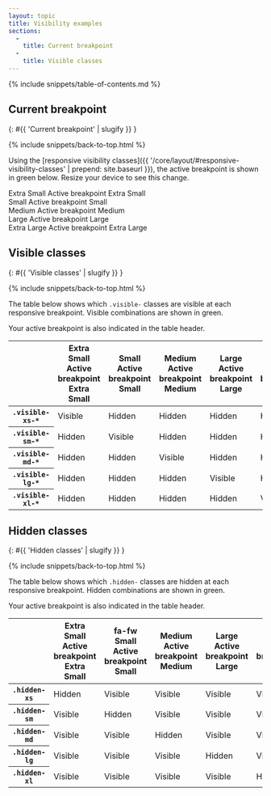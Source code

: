 ```yaml
---
layout: topic
title: Visibility examples
sections:
  -
    title: Current breakpoint
  -
    title: Visible classes
---
```


{% include snippets/table-of-contents.md %}

## Current breakpoint
{: #{{ 'Current breakpoint' | slugify }} }

{% include snippets/back-to-top.html %}

Using the
[responsive visibility classes]({{ '/core/layout/#responsive-visibility-classes' | prepend: site.baseurl }}), the active
breakpoint is shown in <span class="text-success">green</span> below. Resize your device to see this change.

<div class="row responsive-utilities-test">
  <div class="col-xs-6 col-sm-3 col-lg-2"><div class="bsk-docs-content-block">
    <span class="hidden-xs text-muted"><i class="fa fa-fw fa-square-o" aria-hidden="true"></i> Extra Small</span>
    <span class="hidden-sm hidden-md hidden-lg hidden-xl visible-xs-inline text-success">
      <i class="fa fa-fw fa-check-square" aria-hidden="true"></i> <span class="sr-only">Active breakpoint</span> Extra Small
    </span>
  </div></div>
  <div class="col-xs-6 col-sm-3 col-lg-2"><div class="bsk-docs-content-block">
    <span class="hidden-sm text-muted"><i class="fa fa-fw fa-square-o" aria-hidden="true"></i> Small</span>
    <span class="hidden-xs hidden-md hidden-lg hidden-xl visible-sm-inline text-success">
      <i class="fa fa-fw fa-check-square" aria-hidden="true"></i> <span class="sr-only">Active breakpoint</span> Small
    </span>
  </div></div>
  <div class="col-xs-6 col-sm-3 col-lg-2"><div class="bsk-docs-content-block">
    <span class="hidden-md text-muted"><i class="fa fa-fw fa-square-o" aria-hidden="true"></i> Medium</span>
    <span class="hidden-xs hidden-sm hidden-lg hidden-xl visible-md-inline text-success">
      <i class="fa fa-fw fa-check-square" aria-hidden="true"></i> <span class="sr-only">Active breakpoint</span> Medium
    </span>
  </div></div>
  <div class="col-xs-6 col-sm-3 col-lg-2"><div class="bsk-docs-content-block">
    <span class="hidden-lg text-muted"><i class="fa fa-fw fa-square-o" aria-hidden="true"></i> Large</span>
    <span class="hidden-xs hidden-sm hidden-md hidden-xl visible-lg-inline text-success">
      <i class="fa fa-fw fa-check-square" aria-hidden="true"></i> <span class="sr-only">Active breakpoint</span> Large
    </span>
  </div></div>
  <div class="col-xs-6 col-sm-3 col-lg-2"><div class="bsk-docs-content-block">
    <span class="hidden-xl text-muted"><i class="fa fa-fw fa-square-o" aria-hidden="true"></i> Extra Large</span>
    <span class="hidden-xs hidden-sm hidden-md hidden-lg visible-xl-inline text-success">
      <i class="fa fa-fw fa-check-square" aria-hidden="true"></i> <span class="sr-only">Active breakpoint</span> Extra Large
    </span>
  </div></div>
</div>

## Visible classes
{: #{{ 'Visible classes' | slugify }} }

{% include snippets/back-to-top.html %}

The table below shows which `.visible-` classes are visible at each responsive breakpoint. Visible combinations are
shown in <span class="text-success">green</span>.

Your active breakpoint is also indicated in the table header.

<table class="table table-responsive">
  <thead>
    <tr>
      <th></th>
      <th>
        <span class="hidden-xs text-muted"><i class="fa fa-fw fa-square-o" aria-hidden="true"></i> Extra Small</span>
        <span class="hidden-sm hidden-md hidden-lg hidden-xl visible-xs-inline text-success">
          <i class="fa fa-fw fa-check-square" aria-hidden="true"></i> <span class="sr-only">Active breakpoint</span> Extra Small
        </span>
      </th>
      <th>
        <span class="hidden-sm text-muted"><i class="fa fa-fw fa-square-o" aria-hidden="true"></i> Small</span>
        <span class="hidden-xs hidden-md hidden-lg hidden-xl visible-sm-inline text-success">
          <i class="fa fa-fw fa-check-square" aria-hidden="true"></i> <span class="sr-only">Active breakpoint</span> Small
        </span>
      </th>
      <th>
        <span class="hidden-md text-muted"><i class="fa fa-fw fa-square-o" aria-hidden="true"></i> Medium</span>
        <span class="hidden-xs hidden-sm hidden-lg hidden-xl visible-md-inline text-success">
          <i class="fa fa-fw fa-check-square" aria-hidden="true"></i> <span class="sr-only">Active breakpoint</span> Medium
        </span>
      </th>
      <th>
        <span class="hidden-lg text-muted"><i class="fa fa-fw fa-square-o" aria-hidden="true"></i> Large</span>
        <span class="hidden-xs hidden-sm hidden-md hidden-xl visible-lg-inline text-success">
          <i class="fa fa-fw fa-check-square" aria-hidden="true"></i> <span class="sr-only">Active breakpoint</span> Large
        </span>
      </th>
      <th>
        <span class="hidden-xl text-muted"><i class="fa fa-fw fa-square-o" aria-hidden="true"></i> Extra Large</span>
        <span class="hidden-xs hidden-sm hidden-md hidden-lg visible-xl-inline text-success">
          <i class="fa fa-fw fa-check-square" aria-hidden="true"></i> <span class="sr-only">Active breakpoint</span> Extra Large
        </span>
      </th>
    </tr>
  </thead>
  <tbody>
    <tr>
      <th><code>.visible-xs-*</code></th>
      <td><span class="text-success"><i class="fa fa-fw fa-eye" aria-hidden="true"></i> Visible</span></td>
      <td><span class="text-muted"><i class="fa fa-fw fa-low-vision" aria-hidden="true"></i> Hidden</span></td>
      <td><span class="text-muted"><i class="fa fa-fw fa-low-vision" aria-hidden="true"></i> Hidden</span></td>
      <td><span class="text-muted"><i class="fa fa-fw fa-low-vision" aria-hidden="true"></i> Hidden</span></td>
      <td><span class="text-muted"><i class="fa fa-fw fa-low-vision" aria-hidden="true"></i> Hidden</span></td>
    </tr>
    <tr>
      <th><code>.visible-sm-*</code></th>
      <td><span class="text-muted"><i class="fa fa-fw fa-low-vision" aria-hidden="true"></i> Hidden</span></td>
      <td><span class="text-success"><i class="fa fa-fw fa-eye" aria-hidden="true"></i> Visible</span></td>
      <td><span class="text-muted"><i class="fa fa-fw fa-low-vision" aria-hidden="true"></i> Hidden</span></td>
      <td><span class="text-muted"><i class="fa fa-fw fa-low-vision" aria-hidden="true"></i> Hidden</span></td>
      <td><span class="text-muted"><i class="fa fa-fw fa-low-vision" aria-hidden="true"></i> Hidden</span></td>
    </tr>
    <tr>
      <th><code>.visible-md-*</code></th>
      <td><span class="text-muted"><i class="fa fa-fw fa-low-vision" aria-hidden="true"></i> Hidden</span></td>
      <td><span class="text-muted"><i class="fa fa-fw fa-low-vision" aria-hidden="true"></i> Hidden</span></td>
      <td><span class="text-success"><i class="fa fa-fw fa-eye" aria-hidden="true"></i> Visible</span></td>
      <td><span class="text-muted"><i class="fa fa-fw fa-low-vision" aria-hidden="true"></i> Hidden</span></td>
      <td><span class="text-muted"><i class="fa fa-fw fa-low-vision" aria-hidden="true"></i> Hidden</span></td>
    </tr>
    <tr>
      <th><code>.visible-lg-*</code></th>
      <td><span class="text-muted"><i class="fa fa-fw fa-low-vision" aria-hidden="true"></i> Hidden</span></td>
      <td><span class="text-muted"><i class="fa fa-fw fa-low-vision" aria-hidden="true"></i> Hidden</span></td>
      <td><span class="text-muted"><i class="fa fa-fw fa-low-vision" aria-hidden="true"></i> Hidden</span></td>
      <td><span class="text-success"><i class="fa fa-fw fa-eye" aria-hidden="true"></i> Visible</span></td>
      <td><span class="text-muted"><i class="fa fa-fw fa-low-vision" aria-hidden="true"></i> Hidden</span></td>
    </tr>
    <tr>
      <th><code>.visible-xl-*</code></th>
      <td><span class="text-muted"><i class="fa fa-fw fa-low-vision" aria-hidden="true"></i> Hidden</span></td>
      <td><span class="text-muted"><i class="fa fa-fw fa-low-vision" aria-hidden="true"></i> Hidden</span></td>
      <td><span class="text-muted"><i class="fa fa-fw fa-low-vision" aria-hidden="true"></i> Hidden</span></td>
      <td><span class="text-muted"><i class="fa fa-fw fa-low-vision" aria-hidden="true"></i> Hidden</span></td>
      <td><span class="text-success"><i class="fa fa-fw fa-eye" aria-hidden="true"></i> Visible</span></td>
    </tr>
  </tbody>
</table>

## Hidden classes
{: #{{ 'Hidden classes' | slugify }} }

{% include snippets/back-to-top.html %}

The table below shows which `.hidden-` classes are hidden at each responsive breakpoint. Hidden combinations are shown
in <span class="text-success">green</span>.

Your active breakpoint is also indicated in the table header.

<table class="table table-responsive">
  <thead>
    <tr>
      <th></th>
      <th>
        <span class="hidden-xs text-muted"><i class="fa fa-fw fa-square-o" aria-hidden="true"></i> Extra Small</span>
        <span class="hidden-sm hidden-md hidden-lg hidden-xl visible-xs-inline text-success">
          <i class="fa fa-fw fa-check-square" aria-hidden="true"></i> <span class="sr-only">Active breakpoint</span> Extra Small
        </span>
      </th>
      <th>fa-fw
        <span class="hidden-sm text-muted"><i class="fa fa-fw fa-square-o" aria-hidden="true"></i> Small</span>
        <span class="hidden-xs hidden-md hidden-lg hidden-xl visible-sm-inline text-success">
          <i class="fa fa-fw fa-check-square" aria-hidden="true"></i> <span class="sr-only">Active breakpoint</span> Small
        </span>
      </th>
      <th>
        <span class="hidden-md text-muted"><i class="fa fa-fw fa-square-o" aria-hidden="true"></i> Medium</span>
        <span class="hidden-xs hidden-sm hidden-lg hidden-xl visible-md-inline text-success">
          <i class="fa fa-fw fa-check-square" aria-hidden="true"></i> <span class="sr-only">Active breakpoint</span> Medium
        </span>
      </th>
      <th>
        <span class="hidden-lg text-muted"><i class="fa fa-fw fa-square-o" aria-hidden="true"></i> Large</span>
        <span class="hidden-xs hidden-sm hidden-md hidden-xl visible-lg-inline text-success">
          <i class="fa fa-fw fa-check-square" aria-hidden="true"></i> <span class="sr-only">Active breakpoint</span> Large
        </span>
      </th>
      <th>
        <span class="hidden-xl text-muted"><i class="fa fa-fw fa-square-o" aria-hidden="true"></i> Extra Large</span>
        <span class="hidden-xs hidden-sm hidden-md hidden-lg visible-xl-inline text-success">
          <i class="fa fa-fw fa-check-square" aria-hidden="true"></i> <span class="sr-only">Active breakpoint</span> Extra Large
        </span>
      </th>
    </tr>
  </thead>
  <tbody>
    <tr>
      <th><code>.hidden-xs</code></th>
      <td><span class="text-success"><i class="fa fa-fw fa-low-vision" aria-hidden="true"></i> Hidden</span></td>
      <td><span class="text-muted"><i class="fa fa-fw fa-eye" aria-hidden="true"></i> Visible</span></td>
      <td><span class="text-muted"><i class="fa fa-fw fa-eye" aria-hidden="true"></i> Visible</span></td>
      <td><span class="text-muted"><i class="fa fa-fw fa-eye" aria-hidden="true"></i> Visible</span></td>
      <td><span class="text-muted"><i class="fa fa-fw fa-eye" aria-hidden="true"></i> Visible</span></td>
    </tr>
    <tr>
      <th><code>.hidden-sm</code></th>
      <td><span class="text-muted"><i class="fa fa-fw fa-eye" aria-hidden="true"></i> Visible</span></td>
      <td><span class="text-success"><i class="fa fa-fw fa-low-vision" aria-hidden="true"></i> Hidden</span></td>
      <td><span class="text-muted"><i class="fa fa-fw fa-eye" aria-hidden="true"></i> Visible</span></td>
      <td><span class="text-muted"><i class="fa fa-fw fa-eye" aria-hidden="true"></i> Visible</span></td>
      <td><span class="text-muted"><i class="fa fa-fw fa-eye" aria-hidden="true"></i> Visible</span></td>
    </tr>
    <tr>
      <th><code>.hidden-md</code></th>
      <td><span class="text-muted"><i class="fa fa-fw fa-eye" aria-hidden="true"></i> Visible</span></td>
      <td><span class="text-muted"><i class="fa fa-fw fa-eye" aria-hidden="true"></i> Visible</span></td>
      <td><span class="text-success"><i class="fa fa-fw fa-low-vision" aria-hidden="true"></i> Hidden</span></td>
      <td><span class="text-muted"><i class="fa fa-fw fa-eye" aria-hidden="true"></i> Visible</span></td>
      <td><span class="text-muted"><i class="fa fa-fw fa-eye" aria-hidden="true"></i> Visible</span></td>
    </tr>
    <tr>
      <th><code>.hidden-lg</code></th>
      <td><span class="text-muted"><i class="fa fa-fw fa-eye" aria-hidden="true"></i> Visible</span></td>
      <td><span class="text-muted"><i class="fa fa-fw fa-eye" aria-hidden="true"></i> Visible</span></td>
      <td><span class="text-muted"><i class="fa fa-fw fa-eye" aria-hidden="true"></i> Visible</span></td>
      <td><span class="text-success"><i class="fa fa-fw fa-low-vision" aria-hidden="true"></i> Hidden</span></td>
      <td><span class="text-muted"><i class="fa fa-fw fa-eye" aria-hidden="true"></i> Visible</span></td>
    </tr>
    <tr>
      <th><code>.hidden-xl</code></th>
      <td><span class="text-muted"><i class="fa fa-fw fa-eye" aria-hidden="true"></i> Visible</span></td>
      <td><span class="text-muted"><i class="fa fa-fw fa-eye" aria-hidden="true"></i> Visible</span></td>
      <td><span class="text-muted"><i class="fa fa-fw fa-eye" aria-hidden="true"></i> Visible</span></td>
      <td><span class="text-muted"><i class="fa fa-fw fa-eye" aria-hidden="true"></i> Visible</span></td>
      <td><span class="text-success"><i class="fa fa-fw fa-low-vision" aria-hidden="true"></i> Hidden</span></td>
    </tr>
  </tbody>
</table>
